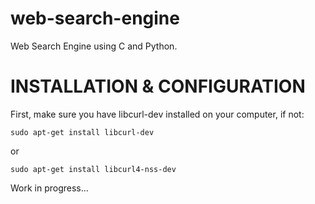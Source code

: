 # web-search-engine
Web Search Engine using C and Python.


# INSTALLATION & CONFIGURATION
First, make sure you have libcurl-dev installed on your computer, if not:
```
sudo apt-get install libcurl-dev
```
or
```
sudo apt-get install libcurl4-nss-dev
```

Work in progress...
